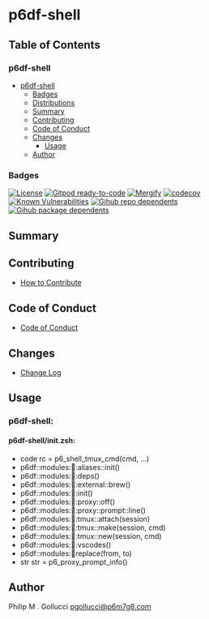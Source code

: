 # p6df-shell

## Table of Contents


### p6df-shell
- [p6df-shell](#p6df-shell)
  - [Badges](#badges)
  - [Distributions](#distributions)
  - [Summary](#summary)
  - [Contributing](#contributing)
  - [Code of Conduct](#code-of-conduct)
  - [Changes](#changes)
    - [Usage](#usage)
  - [Author](#author)

### Badges

[![License](https://img.shields.io/badge/License-Apache%202.0-yellowgreen.svg)](https://opensource.org/licenses/Apache-2.0)
[![Gitpod ready-to-code](https://img.shields.io/badge/Gitpod-ready--to--code-blue?logo=gitpod)](https://gitpod.io/#https://github.com/p6m7g8/p6df-shell)
[![Mergify](https://img.shields.io/endpoint.svg?url=https://gh.mergify.io/badges/p6m7g8/p6df-shell/&style=flat)](https://mergify.io)
[![codecov](https://codecov.io/gh/p6m7g8/p6df-shell/branch/master/graph/badge.svg?token=14Yj1fZbew)](https://codecov.io/gh/p6m7g8/p6df-shell)
[![Known Vulnerabilities](https://snyk.io/test/github/p6m7g8/p6df-shell/badge.svg?targetFile=package.json)](https://snyk.io/test/github/p6m7g8/p6df-shell?targetFile=package.json)
[![Gihub repo dependents](https://badgen.net/github/dependents-repo/p6m7g8/p6df-shell)](https://github.com/p6m7g8/p6df-shell/network/dependents?dependent_type=REPOSITORY)
[![Gihub package dependents](https://badgen.net/github/dependents-pkg/p6m7g8/p6df-shell)](https://github.com/p6m7g8/p6df-shell/network/dependents?dependent_type=PACKAGE)

## Summary

## Contributing

- [How to Contribute](CONTRIBUTING.md)

## Code of Conduct

- [Code of Conduct](https://github.com/p6m7g8/.github/blob/master/CODE_OF_CONDUCT.md)

## Changes

- [Change Log](CHANGELOG.md)

## Usage

### p6df-shell:

#### p6df-shell/init.zsh:

- code rc = p6_shell_tmux_cmd(cmd, ...)
- p6df::modules::shell::aliases::init()
- p6df::modules::shell::deps()
- p6df::modules::shell::external::brew()
- p6df::modules::shell::init()
- p6df::modules::shell::proxy::off()
- p6df::modules::shell::proxy::prompt::line()
- p6df::modules::shell::tmux::attach(session)
- p6df::modules::shell::tmux::make(session, cmd)
- p6df::modules::shell::tmux::new(session, cmd)
- p6df::modules::shell::vscodes()
- p6df::modules::shell:replace(from, to)
- str str = p6_proxy_prompt_info()



## Author

Philip M . Gollucci <pgollucci@p6m7g8.com>
